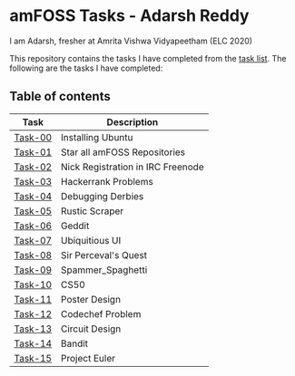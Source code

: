 # amFOSS Tasks - Adarsh Reddy
I am Adarsh, fresher at Amrita Vishwa Vidyapeetham (ELC 2020)

This repository contains the tasks I have completed from the [task list](https://docs.google.com/document/d/1_7tx3gmplQcojMKQARqMWFCQH3zCvT2O9NevmDdl0BI/edit).
The following are the tasks I have completed:
## Table of contents

| **Task**  | **Description**                |
|-------|----------------------------|
|[Task-00](https://github.com/adarshreddy-g/amFOSS_tasks/tree/master/task-00)|Installing Ubuntu           |
|[Task-01](https://github.com/adarshreddy-g/amFOSS_tasks/tree/master/task-01)|Star all amFOSS Repositories|
|[Task-02](https://github.com/adarshreddy-g/amFOSS_tasks/tree/master/task-02)|Nick Registration in IRC Freenode                |
|[Task-03](https://github.com/adarshreddy-g/amFOSS_tasks/tree/master/task-03)|Hackerrank Problems         |
|[Task-04](https://github.com/adarshreddy-g/amFOSS_tasks/tree/master/task-04)|Debugging Derbies           |
|[Task-05](https://github.com/adarshreddy-g/amfoss-tasks/tree/master/task-05)|Rustic Scraper              |
|[Task-06](https://github.com/adarshreddy-g/amfoss-tasks/tree/master/task-06)|Geddit                      |
|[Task-07](https://github.com/adarshreddy-g/amFOSS_tasks/tree/master/task-07)|Ubiquitious UI              |
|[Task-08](https://github.com/adarshreddy-g/amFOSS_tasks/tree/master/task-08)|Sir Perceval's Quest        |
|[Task-09](https://github.com/adarshreddy-g/amFOSS_tasks/tree/master/task-09)|Spammer_Spaghetti           |
|[Task-10](https://github.com/adarshreddy-g/amFOSS_tasks/tree/master/task-10)| CS50                       |
|[Task-11](https://github.com/adarshreddy-g/amFOSS_tasks/tree/master/task-11)| Poster Design              |        
|[Task-12](https://github.com/adarshreddy-g/amFOSS_tasks/tree/master/task-12)| Codechef Problem           |
|[Task-13](https://github.com/adarshreddy-g/amFOSS_tasks/tree/master/task-13)| Circuit Design             |
|[Task-14](https://github.com/adarshreddy-g/amFOSS_tasks/tree/master/task-14)| Bandit                     |
|[Task-15](https://github.com/adarshreddy-g/amFOSS_tasks/tree/master/task-15)| Project Euler              |




